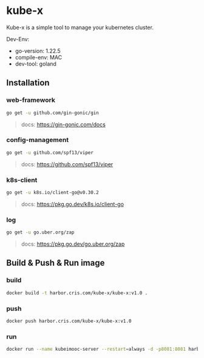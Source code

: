 # kube-x

Kube-x is a simple tool to manage your kubernetes cluster. 

Dev-Env:
- go-version: 1.22.5
- compile-env: MAC
- dev-tool: goland

## Installation

### web-framework
```bash
go get -u github.com/gin-gonic/gin
```
> docs: https://gin-gonic.com/docs

### config-management
```bash
go get -u github.com/spf13/viper
```
> docs: https://github.com/spf13/viper

### k8s-client
```bash
go get -u k8s.io/client-go@v0.30.2
```
> docs: https://pkg.go.dev/k8s.io/client-go

### log
```bash
go get -u go.uber.org/zap
```
> docs: https://pkg.go.dev/go.uber.org/zap

## Build & Push & Run image
### build
```bash
docker build -t harbor.cris.com/kube-x/kube-x:v1.0 .
```

### push
```bash
docker push harbor.cris.com/kube-x/kube-x:v1.0
```

### run 
```bash
docker run --name kubeimooc-server --restart=always -d -p8081:8081 harbor.cris.com/kube-x/kube-x:v1.0
```